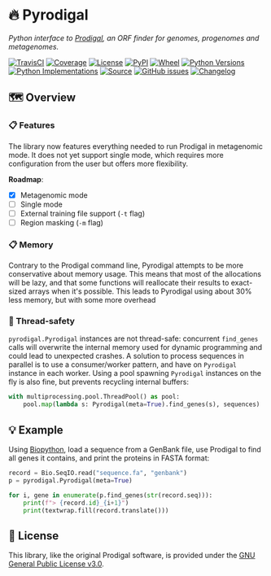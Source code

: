 # 🔥 Pyrodigal

*Python interface to [Prodigal](https://github.com/hyattpd/Prodigal/), an ORF
finder for genomes, progenomes and metagenomes.*

[![TravisCI](https://img.shields.io/travis/althonos/pyrodigal/master.svg?logo=travis&maxAge=600&style=flat-square)](https://travis-ci.com/althonos/pyrodigal/branches)
[![Coverage](https://img.shields.io/codecov/c/gh/althonos/pyrodigal?style=flat-square&maxAge=3600)](https://codecov.io/gh/althonos/pyrodigal/)
[![License](https://img.shields.io/badge/license-GPLv3-blue.svg?style=flat-square&maxAge=2678400)](https://choosealicense.com/licenses/gpl-3.0/)
[![PyPI](https://img.shields.io/pypi/v/pyrodigal.svg?style=flat-square&maxAge=600)](https://pypi.org/project/pyrodigal)
[![Wheel](https://img.shields.io/pypi/wheel/pyrodigal.svg?style=flat-square&maxAge=3600)](https://pypi.org/project/pyrodigal/#files)
[![Python Versions](https://img.shields.io/pypi/pyversions/pyrodigal.svg?style=flat-square&maxAge=600)](https://pypi.org/project/pyrodigal/#files)
[![Python Implementations](https://img.shields.io/pypi/implementation/pyrodigal.svg?style=flat-square&maxAge=600)](https://pypi.org/project/pyrodigal/#files)
[![Source](https://img.shields.io/badge/source-GitHub-303030.svg?maxAge=2678400&style=flat-square)](https://github.com/althonos/pyrodigal/)
[![GitHub issues](https://img.shields.io/github/issues/althonos/pyrodigal.svg?style=flat-square&maxAge=600)](https://github.com/althonos/pyrodigal/issues)
[![Changelog](https://img.shields.io/badge/keep%20a-changelog-8A0707.svg?maxAge=2678400&style=flat-square)](https://github.com/althonos/pyrodigal.py/blob/master/CHANGELOG.md)

<!-- [![AppVeyor](https://img.shields.io/appveyor/ci/althonos/pyrodigal/master?logo=appveyor&style=flat-square&maxAge=600)](https://ci.appveyor.com/project/althonos/pyrodigal) -->


## 🗺️ Overview

### 📋 Features

The library now features everything needed to run Prodigal in metagenomic mode.
It does not yet support single mode, which requires more configuration from
the user but offers more flexibility.

**Roadmap**:

- [x] Metagenomic mode
- [ ] Single mode
- [ ] External training file support (`-t` flag)
- [ ] Region masking (`-m` flag)

### 📋 Memory

Contrary to the Prodigal command line, Pyrodigal attempts to be more conservative
about memory usage. This means that most of the allocations will be lazy, and
that some functions will reallocate their results to exact-sized arrays when
it's possible. This leads to Pyrodigal using about 30% less memory, but with
some more overhead

### 🧶 Thread-safety

`pyrodigal.Pyrodigal` instances are not thread-safe: concurrent `find_genes`
calls will overwrite the internal memory used for dynamic programming and
could lead to unexpected crashes. A solution to process sequences in parallel
is to use a consumer/worker pattern, and have on `Pyrodigal` instance in each
worker. Using a pool spawning `Pyrodigal` instances on the fly is also fine,
but prevents recycling internal buffers:
```python
with multiprocessing.pool.ThreadPool() as pool:
    pool.map(lambda s: Pyrodigal(meta=True).find_genes(s), sequences)
```

## 💡 Example

Using [Biopython](https://biopython.org/), load a sequence from a GenBank file,
use Prodigal to find all genes it contains, and print the proteins in FASTA
format:
```python
record = Bio.SeqIO.read("sequence.fa", "genbank")
p = pyrodigal.Pyrodigal(meta=True)

for i, gene in enumerate(p.find_genes(str(record.seq))):
    print(f"> {record.id}_{i+1}")
    print(textwrap.fill(record.translate()))
```

## 📜 License

This library, like the original Prodigal software, is provided under the
[GNU General Public License v3.0](https://choosealicense.com/licenses/gpl-3.0/).
